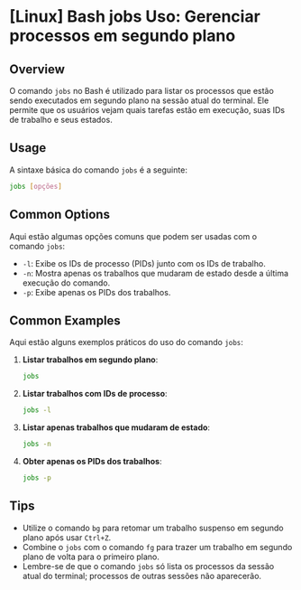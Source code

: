 # [Linux] Bash jobs Uso: Gerenciar processos em segundo plano

## Overview
O comando `jobs` no Bash é utilizado para listar os processos que estão sendo executados em segundo plano na sessão atual do terminal. Ele permite que os usuários vejam quais tarefas estão em execução, suas IDs de trabalho e seus estados.

## Usage
A sintaxe básica do comando `jobs` é a seguinte:

```bash
jobs [opções]
```

## Common Options
Aqui estão algumas opções comuns que podem ser usadas com o comando `jobs`:

- `-l`: Exibe os IDs de processo (PIDs) junto com os IDs de trabalho.
- `-n`: Mostra apenas os trabalhos que mudaram de estado desde a última execução do comando.
- `-p`: Exibe apenas os PIDs dos trabalhos.

## Common Examples
Aqui estão alguns exemplos práticos do uso do comando `jobs`:

1. **Listar trabalhos em segundo plano**:
   ```bash
   jobs
   ```

2. **Listar trabalhos com IDs de processo**:
   ```bash
   jobs -l
   ```

3. **Listar apenas trabalhos que mudaram de estado**:
   ```bash
   jobs -n
   ```

4. **Obter apenas os PIDs dos trabalhos**:
   ```bash
   jobs -p
   ```

## Tips
- Utilize o comando `bg` para retomar um trabalho suspenso em segundo plano após usar `Ctrl+Z`.
- Combine o `jobs` com o comando `fg` para trazer um trabalho em segundo plano de volta para o primeiro plano.
- Lembre-se de que o comando `jobs` só lista os processos da sessão atual do terminal; processos de outras sessões não aparecerão.